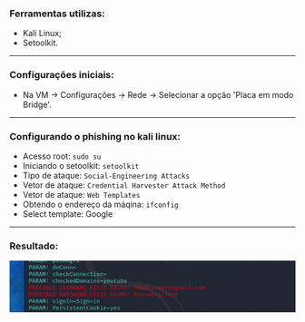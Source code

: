 ### Ferramentas utilizas:
- Kali Linux;
- Setoolkit.
<hr> 

### Configurações iniciais:
- Na VM -> Configurações -> Rede -> Selecionar a opção 'Placa em modo Bridge'.
<hr>

### Configurando o phishing no kali linux:

- Acesso root: ``` sudo su ```
- Iniciando o setoolkit: ``` setoolkit ```
- Tipo de ataque: ``` Social-Engineering Attacks ```
- Vetor de ataque: ``` Credential Harvester Attack Method ```
- Vetor de ataque: ``` Web Templates ```
- Obtendo o endereço da máqina: ``` ifconfig ```
- Select template: Google
<hr>

### Resultado:

![credentials](./credentials.png "credentials")
